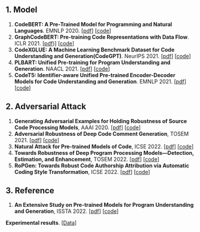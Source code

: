 ## 1. Model

1. **CodeBERT: A Pre-Trained Model for Programming and Natural Languages**. EMNLP 2020. [[pdf](https://arxiv.org/pdf/2002.08155.pdf)] [[code](https://github.com/microsoft/CodeBERT)]
2. **GraphCodeBERT: Pre-training Code Representations with Data Flow**. ICLR 2021. [[pdf](https://arxiv.org/pdf/2009.08366.pdf))] [[code](https://github.com/microsoft/CodeBERT)]
3. **CodeXGLUE: A Machine Learning Benchmark Dataset for Code Understanding and Generation(CodeGPT)**. NeurIPS 2021. [[pdf](https://openreview.net/pdf?id=6lE4dQXaUcb)] [[code](https://github.com/microsoft/CodeXGLUE)]
4. **PLBART: Unified Pre-training for Program Understanding and Generation**. NAACL 2021. [[pdf](https://arxiv.org/pdf/2103.06333.pdf)] [[code](https://github.com/wasiahmad/PLBART)]
5. **CodeT5: Identifier-aware Unified Pre-trained Encoder-Decoder Models for Code Understanding and Generation**. EMNLP 2021. [[pdf](https://arxiv.org/abs/2109.00859)] [[code](https://github.com/salesforce/CodeT5)]

## 2. Adversarial Attack

1. **Generating Adversarial Examples for Holding Robustness of Source Code Processing Models**, AAAI 2020. [[pdf](https://ojs.aaai.org/index.php/AAAI/article/view/5469)] [[code](https://github.com/SEKE-Adversary/MHM)]
2. **Adversarial Robustness of Deep Code Comment Generation**, TOSEM 2021. [[pdf](https://dl.acm.org/doi/abs/10.1145/3501256)] [[code](https://github.com/zhangxq-1/ACCENT-repository)]
3. **Natural Attack for Pre-trained Models of Code**, ICSE 2022. [[pdf](https://arxiv.org/pdf/2201.08698.pdf)] [[code](https://github.com/soarsmu/attack-pretrain-models-of-code)]
4. **Towards Robustness of Deep Program Processing Models—Detection, Estimation, and Enhancement**, TOSEM 2022. [[pdf](https://dl.acm.org/doi/full/10.1145/3511887)] [[code](https://github.com/SEKE-Adversary/CARROT)]
5. **RoPGen: Towards Robust Code Authorship Attribution via Automatic Coding Style Transformation**, ICSE 2022. [[pdf](https://arxiv.org/abs/2202.06043)] [[code](https://github.com/RoPGen/RoPGen)]

## 3. Reference
1. **An Extensive Study on Pre-trained Models for Program Understanding and Generation**, ISSTA 2022. [[pdf](https://lingming.cs.illinois.edu/publications/issta2022.pdf)] [[code](https://github.com/ZZR0/ISSTA22-CodeStudy)]

**Experimental results**.  [[Data](https://1drv.ms/x/s!AnLV9A1xwwEtgaMb8QK76dNr6xaAHQ?e=clISSq)]

